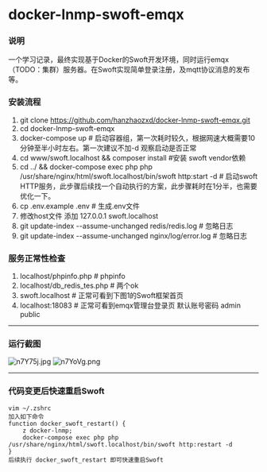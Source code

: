 # docker-lnmp-swoft-emqx

### 说明

一个学习记录，最终实现基于Docker的Swoft开发环境，同时运行emqx（TODO：集群）服务器。在Swoft实现简单登录注册，及mqtt协议消息的发布等。

### 安装流程

1. git clone https://github.com/hanzhaozxd/docker-lnmp-swoft-emqx.git
2. cd docker-lnmp-swoft-emqx
3. docker-compose up # 启动容器组，第一次耗时较久，根据网速大概需要10分钟至半小时左右。第一次建议不加-d 观察启动是否正常 
4. cd www/swoft.localhost && composer install #安装 swoft vendor依赖
5. cd ../ && docker-compose exec php php /usr/share/nginx/html/swoft.localhost/bin/swoft http:start -d # 启动swoft HTTP服务，此步骤后续找一个自动执行的方案，此步骤耗时在1分半，也需要优化一下。
6. cp .env.example .env # 生成.env文件
7. 修改host文件 添加 127.0.0.1 swoft.localhost
8. git update-index --assume-unchanged redis/redis.log # 忽略日志
9. git update-index --assume-unchanged nginx/log/error.log # 忽略日志


### 服务正常性检查
1. localhost/phpinfo.php # phpinfo
2. localhost/db_redis_tes.php # 两个ok
3. swoft.localhost  # 正常可看到下图1的Swoft框架首页
4. localhost:18083  # 正常可看到emqx管理台登录页 默认账号密码 admin public

---------

### 运行截图

![n7Y75j.jpg](https://s2.ax1x.com/2019/09/18/n7Y75j.jpg)
![n7YoVg.png](https://s2.ax1x.com/2019/09/18/n7YoVg.png)

---------

### 代码变更后快速重启Swoft
```shell script
vim ~/.zshrc
加入如下命令
function docker_swoft_restart() {
    z docker-lnmp;
    docker-compose exec php php /usr/share/nginx/html/swoft.localhost/bin/swoft http:restart -d
}
后续执行 docker_swoft_restart 即可快速重启Swoft
```